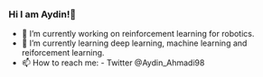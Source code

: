 ### Hi I am Aydin!👋

- 🔭 I’m currently working on reinforcement learning for robotics.
- 🌱 I’m currently learning deep learning, machine learning and reiforcement learning.
- 📫 How to reach me: - Twitter @Aydin_Ahmadi98


